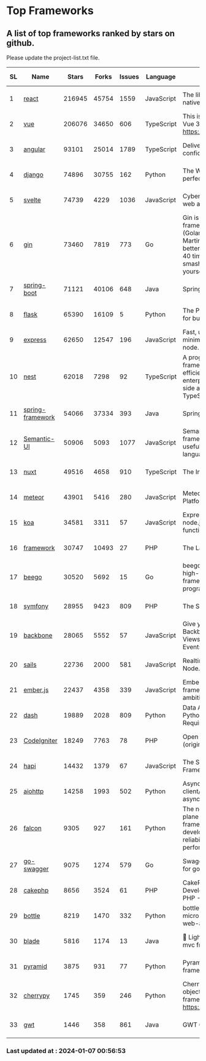 # Top Frameworks
## A list of top frameworks ranked by stars on github.  
Please update the project-list.txt file.

| SL| Name  | Stars| Forks| Issues | Language | Description | Last Commit |
| --| ------| -----| ---- | ------ | -------- | ----------- | ----------- |
| 1 | [react](https://github.com/facebook/react) | 216945 | 45754 | 1559 | JavaScript | The library for web and native user interfaces. | 2024-01-02 19:39:25 |
| 2 | [vue](https://github.com/vuejs/vue) | 206076 | 34650 | 606 | TypeScript | This is the repo for Vue 2. For Vue 3, go to https://github.com/vuejs/core | 2023-12-31 13:23:55 |
| 3 | [angular](https://github.com/angular/angular) | 93101 | 25014 | 1789 | TypeScript | Deliver web apps with confidence 🚀 | 2024-01-05 19:28:31 |
| 4 | [django](https://github.com/django/django) | 74896 | 30755 | 162 | Python | The Web framework for perfectionists with deadlines. | 2024-01-06 14:07:49 |
| 5 | [svelte](https://github.com/sveltejs/svelte) | 74739 | 4229 | 1036 | JavaScript | Cybernetically enhanced web apps | 2024-01-05 20:11:00 |
| 6 | [gin](https://github.com/gin-gonic/gin) | 73460 | 7819 | 773 | Go | Gin is a HTTP web framework written in Go (Golang). It features a Martini-like API with much better performance -- up to 40 times faster. If you need smashing performance, get yourself some Gin. | 2023-12-13 02:28:51 |
| 7 | [spring-boot](https://github.com/spring-projects/spring-boot) | 71121 | 40106 | 648 | Java | Spring Boot | 2024-01-05 16:48:48 |
| 8 | [flask](https://github.com/pallets/flask) | 65390 | 16109 | 5 | Python | The Python micro framework for building web applications. | 2024-01-01 15:21:54 |
| 9 | [express](https://github.com/expressjs/express) | 62650 | 12547 | 196 | JavaScript | Fast, unopinionated, minimalist web framework for node. | 2023-06-04 15:47:20 |
| 10 | [nest](https://github.com/nestjs/nest) | 62018 | 7298 | 92 | TypeScript | A progressive Node.js framework for building efficient, scalable, and enterprise-grade server-side applications with TypeScript/JavaScript 🚀 | 2024-01-05 08:32:25 |
| 11 | [spring-framework](https://github.com/spring-projects/spring-framework) | 54066 | 37334 | 393 | Java | Spring Framework | 2024-01-06 23:12:15 |
| 12 | [Semantic-UI](https://github.com/Semantic-Org/Semantic-UI) | 50906 | 5093 | 1077 | JavaScript | Semantic is a UI component framework based around useful principles from natural language. | 2023-01-11 17:05:32 |
| 13 | [nuxt](https://github.com/nuxt/nuxt) | 49516 | 4658 | 910 | TypeScript | The Intuitive Vue Framework. | 2024-01-05 21:55:58 |
| 14 | [meteor](https://github.com/meteor/meteor) | 43901 | 5416 | 280 | JavaScript | Meteor, the JavaScript App Platform | 2024-01-03 13:57:19 |
| 15 | [koa](https://github.com/koajs/koa) | 34581 | 3311 | 57 | JavaScript | Expressive middleware for node.js using ES2017 async functions | 2023-11-08 15:05:20 |
| 16 | [framework](https://github.com/laravel/framework) | 30747 | 10493 | 27 | PHP | The Laravel Framework. | 2024-01-06 19:14:05 |
| 17 | [beego](https://github.com/beego/beego) | 30520 | 5692 | 15 | Go | beego is an open-source, high-performance web framework for the Go programming language. | 2023-12-29 13:53:55 |
| 18 | [symfony](https://github.com/symfony/symfony) | 28955 | 9423 | 809 | PHP | The Symfony PHP framework | 2024-01-06 14:53:37 |
| 19 | [backbone](https://github.com/jashkenas/backbone) | 28065 | 5552 | 57 | JavaScript | Give your JS App some Backbone with Models, Views, Collections, and Events | 2023-08-10 22:05:08 |
| 20 | [sails](https://github.com/balderdashy/sails) | 22736 | 2000 | 581 | JavaScript | Realtime MVC Framework for Node.js | 2024-01-04 21:53:25 |
| 21 | [ember.js](https://github.com/emberjs/ember.js) | 22437 | 4358 | 339 | JavaScript | Ember.js - A JavaScript framework for creating ambitious web applications | 2024-01-04 02:14:55 |
| 22 | [dash](https://github.com/plotly/dash) | 19889 | 2028 | 809 | Python | Data Apps & Dashboards for Python. No JavaScript Required. | 2023-12-16 18:16:41 |
| 23 | [CodeIgniter](https://github.com/bcit-ci/CodeIgniter) | 18249 | 7763 | 78 | PHP | Open Source PHP Framework (originally from EllisLab) | 2023-04-07 17:57:13 |
| 24 | [hapi](https://github.com/hapijs/hapi) | 14432 | 1379 | 67 | JavaScript | The Simple, Secure Framework Developers Trust | 2023-09-18 11:40:11 |
| 25 | [aiohttp](https://github.com/aio-libs/aiohttp) | 14258 | 1993 | 502 | Python | Asynchronous HTTP client/server framework for asyncio and Python | 2024-01-05 11:15:15 |
| 26 | [falcon](https://github.com/falconry/falcon) | 9305 | 927 | 161 | Python | The no-magic web data plane API and microservices framework for Python developers, with a focus on reliability, correctness, and performance at scale. | 2023-12-26 16:51:00 |
| 27 | [go-swagger](https://github.com/go-swagger/go-swagger) | 9075 | 1274 | 579 | Go | Swagger 2.0 implementation for go | 2024-01-06 20:19:43 |
| 28 | [cakephp](https://github.com/cakephp/cakephp) | 8656 | 3524 | 61 | PHP | CakePHP: The Rapid Development Framework for PHP - Official Repository | 2024-01-06 15:52:44 |
| 29 | [bottle](https://github.com/bottlepy/bottle) | 8219 | 1470 | 332 | Python | bottle.py is a fast and simple micro-framework for python web-applications. | 2024-01-03 22:31:48 |
| 30 | [blade](https://github.com/lets-blade/blade) | 5816 | 1174 | 13 | Java | :rocket: Lightning fast and elegant mvc framework for Java8 | 2023-06-16 05:18:49 |
| 31 | [pyramid](https://github.com/Pylons/pyramid) | 3875 | 931 | 77 | Python | Pyramid - A Python web framework | 2023-09-14 21:55:43 |
| 32 | [cherrypy](https://github.com/cherrypy/cherrypy) | 1745 | 359 | 246 | Python | CherryPy is a pythonic, object-oriented HTTP framework.      https://cherrypy.dev | 2024-01-05 18:28:32 |
| 33 | [gwt](https://github.com/gwtproject/gwt) | 1446 | 358 | 861 | Java | GWT Open Source Project | 2024-01-04 02:11:51 |

### Last updated at : 2024-01-07 00:56:53
